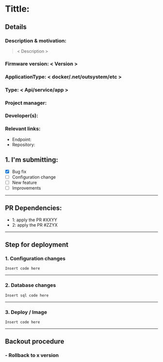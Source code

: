 
#  Tittle: 

## Details
### Description & motivation:
> < Description >  
### Firmware version: < Version > 
### ApplicationType: < docker/.net/outsystem/etc > 
### Type: < Api/service/app >
### Project manager: 
### Developer(s): 
### Relevant links:
- Endpoint:
- Repository:
## 1. I'm submitting:
- [X] Bug fix 
- [ ] Configuration change
- [ ] New feature
- [ ] Improvements
---

## PR Dependencies:
- 1: apply the PR #XXYY 
- 2: apply the PR #ZZYX 


---
## Step for deployment

### 1. Configuration changes
```
Insert code here
```
---
### 2. Database changes
```
Insert sql code here
```
---
### 3. Deploy / Image
```
Insert code here
```
---

## Backout procedure
### - Rollback to x version
